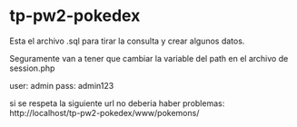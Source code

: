 # tp-pw2-pokedex

Esta el archivo .sql para tirar la consulta y crear algunos datos.

Seguramente van a tener que cambiar la variable del path en el archivo de session.php

user: admin
pass: admin123

si se respeta la siguiente url no deberia haber problemas:
http://localhost/tp-pw2-pokedex/www/pokemons/
